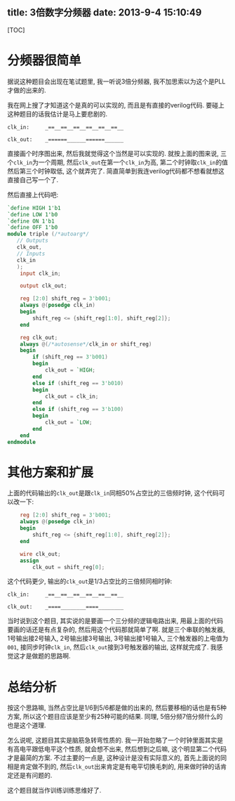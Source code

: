 title: 3倍数字分频器
date: 2013-9-4 15:10:49
---

[TOC]

# 分频器很简单

据说这种题目会出现在笔试题里, 我一听说3倍分频器, 我不加思索以为这个是PLL才做的出来的. 

我在网上搜了才知道这个是真的可以实现的, 而且是有直接的verilog代码. 要碰上这种题目的话我估计是马上要悲剧的. 

<!--more-->

```
clk_in:		_==__==__==__==__==__==__

clk_out:	_======______======______
```

直接画个时序图出来, 然后我就觉得这个当然是可以实现的. 就按上面的图来说, 三个`clk_in`为一个周期, 然后`clk_out`在第一个`clk_in`为高, 第二个时钟取`clk_in`的值然后第三个时钟取低, 这个就弄完了. 简直简单到我连verilog代码都不想看就想这直接自己写一个了. 

然后直接上代码吧:

```verilog
`define HIGH 1'b1
`define LOW 1'b0
`define ON 1'b1
`define OFF 1'b0
module triple (/*autoarg*/
   // Outputs
   clk_out,
   // Inputs
   clk_in
   );
	input clk_in;

	output clk_out;

	reg [2:0] shift_reg = 3'b001;
	always @(posedge clk_in)
	begin
		shift_reg <= {shift_reg[1:0], shift_reg[2]};
	end

	reg clk_out;
	always @(/*autosense*/clk_in or shift_reg)
	begin
		if (shift_reg == 3'b001)
		begin
			clk_out = `HIGH;
		end
		else if (shift_reg == 3'b010)
		begin
			clk_out = clk_in;
		end
		else if (shift_reg == 3'b100)
		begin
			clk_out = `LOW;
		end
	end
endmodule
```

# 其他方案和扩展

上面的代码输出的`clk_out`是跟`clk_in`同相50%占空比的三倍频时钟, 这个代码可以改一下:

```verilog
	reg [2:0] shift_reg = 3'b001;
	always @(posedge clk_in)
	begin
		shift_reg <= {shift_reg[1:0], shift_reg[2]};
	end

	wire clk_out;
	assign
		clk_out = shift_reg[0];
```

这个代码更少, 输出的`clk_out`是1/3占空比的三倍频同相时钟:

```
clk_in:		_==__==__==__==__==__==__

clk_out:	_====________====________
```

当时说到这个题目, 其实说的是要画一个三分频的逻辑电路出来, 用最上面的代码要画的话还是有点复杂的, 然后用这个代码那就简单了啊. 就是三个串联的触发器, 1号输出接2号输入, 2号输出接3号输出, 3号输出接1号输入, 三个触发器的上电值为`001`, 接同步时钟`clk_in`, 然后`clk_out`接到3号触发器的输出, 这样就完成了. 我感觉这才是做题的思路啊.

# 总结分析

按这个思路嘛, 当然占空比是1/6到5/6都是做的出来的, 然后要移相的话也是有5种方案, 所以这个题目应该是至少有25种可能的结果. 同理, 5倍分频7倍分频什么的也是这个道理.

怎么说呢, 这题目其实是脑筋急转弯性质的. 我一开始忽略了一个时钟里面其实是有高电平跟低电平这个性质, 就会想不出来, 然后想到之后嘛, 这个明显第二个代码才是最简的方案. 不过主要的一点是, 这种设计是没有实际意义的, 首先上面说的同相是肯定做不到的, 然后`clk_out`出来肯定是有电平切换毛刺的, 用来做时钟的话肯定还是有问题的.

这个题目就当作训练训练思维好了.

